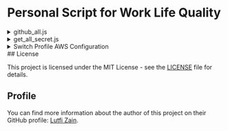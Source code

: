 # Personal Script for Work Life Quality

<details>
<summary>github_all.js</summary>

### GitHub Repository Manager

This script provides an interactive command-line interface (CLI) to manage GitHub repositories. It allows you to clone all repositories from an organization, hard reset all repositories to a specific branch, search repositories with a keyword, list local repositories and perform actions, and search local repositories by keyword and perform actions.

### Prerequisites

- Node.js installed on your machine.
- GitHub CLI (`gh`) installed and authenticated. You can install it from [GitHub CLI](https://cli.github.com/).

### Installation

1. Clone this repository or download the script file `github_all.js`.
2. Ensure you have Node.js installed. You can download it from [Node.js](https://nodejs.org/).
3. Ensure you have GitHub CLI installed and authenticated. You can follow the instructions from [GitHub CLI](https://cli.github.com/).

### Usage

1. Open a terminal or command prompt.
2. Navigate to the directory where `github_all.js` is located.
3. Run the script using Node.js:

```sh
node github_all.js
```

4. Follow the interactive prompts to perform various actions.

### Features

1. Clone all repositories from an organization

- Prompts for the organization name.
- Clones all repositories from the specified organization.
- Hard reset all repositories to a specific branch

2. Prompts for the branch name.

- Hard resets all local repositories in the current directory to the specified branch.
- Search repositories with a keyword

3. Prompts for a keyword.

- Searches for repositories in the specified organization that contain the keyword.
- Optionally clones the found repositories.
- List local repositories and perform actions

4. Lists all local repositories in the current directory.

- Prompts to reset to a specific branch, fetch the latest changes, or remove the node_modules folder.
- Search local repositories by keyword and perform actions

5. Prompts for a keyword.

- Lists local repositories in the current directory that contain the keyword.
- Prompts to reset to a specific branch, fetch the latest changes, or remove the node_modules folder.

6. Exit

- Exits the script.
</details>

<details>
<summary>get_all_secret.js</summary>

### AWS Secrets Manager Retrieval Script

This script retrieves all secrets from AWS Secrets Manager and writes each secret to a separate `.json` file. It provides two methods for retrieving secrets: using the AWS CLI and using the AWS SDK.

### Prerequisites

- Node.js installed on your machine
- AWS CLI installed and configured with appropriate permissions
- AWS SDK for Node.js (`aws-sdk` package)

### Setup

1. Clone the repository or download the script.
2. Ensure you have the necessary AWS credentials configured. You can configure your AWS credentials using the AWS CLI:

   ```sh
   aws configure
   ```

3. Install the required Node.js packages:
   ```sh
   npm install aws-sdk
   ```

### Usage

#### Using AWS CLI

To use the AWS CLI method, uncomment the getAllAWSSecretsWithCli function call at the end of the script and specify the output format ('json' or 'env'):

```javascript
// Uncomment the function you want to use and specify the output format ('json' or 'env')
getAllAWSSecretsWithCli('json');
// getAllAWSSecretsWithCli('env');
// getAllAWSSecretsWithSdk('json');
// getAllAWSSecretsWithSdk('env');
```

#### Using AWS SDK
To use the AWS SDK method, uncomment the getAllAWSSecretsWithSdk function call at the end of the script and specify the output format ('json' or 'env'):

```javascript
// Uncomment the function you want to use and specify the output format ('json' or 'env')
// getAllAWSSecretsWithCli('json');
// getAllAWSSecretsWithCli('env');
// getAllAWSSecretsWithSdk('json');
getAllAWSSecretsWithSdk('env');
```

#### Running The Script
Run the script using Node.js:
```sh
node get_all_secret.js
```
</details>

<details>
<summary>Switch Profile AWS Configuration</summary>
### AWS Profile Configuration Guide
Follow step in the AWS Profile configuration guide
</details>
## License

This project is licensed under the MIT License - see the [LICENSE](LICENSE) file for details.

## Profile

You can find more information about the author of this project on their GitHub profile: [Lutfi Zain](https://github.com/lutfi-zain).
